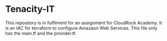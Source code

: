 # Tenacity-IT
This repository is in fulfilment for an assignment for CloudRock Academy. 
It is an IAC for terraform to configure Amazaon Web Services.
This file only has the main.tf and the provider.tf.
